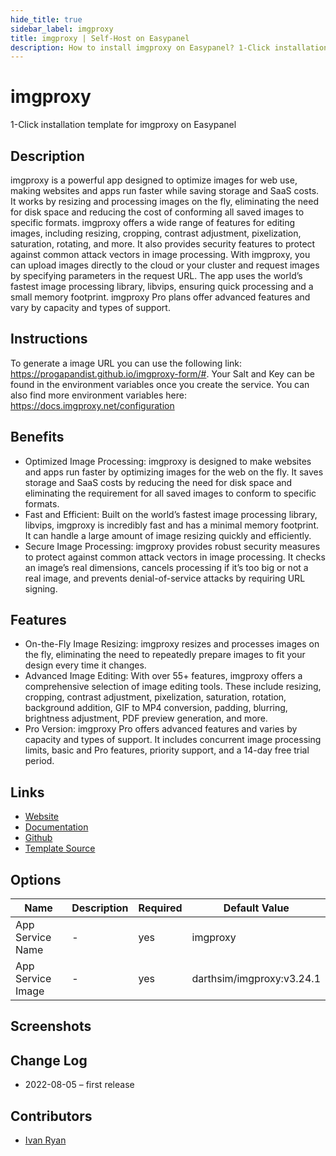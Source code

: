 ```yaml
---
hide_title: true
sidebar_label: imgproxy
title: imgproxy | Self-Host on Easypanel
description: How to install imgproxy on Easypanel? 1-Click installation template for imgproxy on Easypanel
---
```


<!-- generated -->

# imgproxy

1-Click installation template for imgproxy on Easypanel

## Description

imgproxy is a powerful app designed to optimize images for web use, making websites and apps run faster while saving storage and SaaS costs. It works by resizing and processing images on the fly, eliminating the need for disk space and reducing the cost of conforming all saved images to specific formats. imgproxy offers a wide range of features for editing images, including resizing, cropping, contrast adjustment, pixelization, saturation, rotating, and more. It also provides security features to protect against common attack vectors in image processing. With imgproxy, you can upload images directly to the cloud or your cluster and request images by specifying parameters in the request URL. The app uses the world’s fastest image processing library, libvips, ensuring quick processing and a small memory footprint. imgproxy Pro plans offer advanced features and vary by capacity and types of support.

## Instructions

To generate a image URL you can use the following link: https://progapandist.github.io/imgproxy-form/#. Your Salt and Key can be found in the environment variables once you create the service. You can also find more environment variables here: https://docs.imgproxy.net/configuration

## Benefits

- Optimized Image Processing: imgproxy is designed to make websites and apps run faster by optimizing images for the web on the fly. It saves storage and SaaS costs by reducing the need for disk space and eliminating the requirement for all saved images to conform to specific formats.
- Fast and Efficient: Built on the world’s fastest image processing library, libvips, imgproxy is incredibly fast and has a minimal memory footprint. It can handle a large amount of image resizing quickly and efficiently.
- Secure Image Processing: imgproxy provides robust security measures to protect against common attack vectors in image processing. It checks an image’s real dimensions, cancels processing if it’s too big or not a real image, and prevents denial-of-service attacks by requiring URL signing.

## Features

- On-the-Fly Image Resizing: imgproxy resizes and processes images on the fly, eliminating the need to repeatedly prepare images to fit your design every time it changes.
- Advanced Image Editing: With over 55+ features, imgproxy offers a comprehensive selection of image editing tools. These include resizing, cropping, contrast adjustment, pixelization, saturation, rotation, background addition, GIF to MP4 conversion, padding, blurring, brightness adjustment, PDF preview generation, and more.
- Pro Version: imgproxy Pro offers advanced features and varies by capacity and types of support. It includes concurrent image processing limits, basic and Pro features, priority support, and a 14-day free trial period.

## Links

- [Website](https://imgproxy.net/)
- [Documentation](https://docs.imgproxy.net/)
- [Github](https://www.github.com/imgproxy/imgproxy)
- [Template Source](https://github.com/easypanel-io/templates/tree/main/templates/imgproxy)

## Options

Name | Description | Required | Default Value
-|-|-|-
App Service Name | - | yes | imgproxy
App Service Image | - | yes | darthsim/imgproxy:v3.24.1

## Screenshots


## Change Log

- 2022-08-05 – first release

## Contributors

- [Ivan Ryan](https://github.com/ivanonpc-22)
